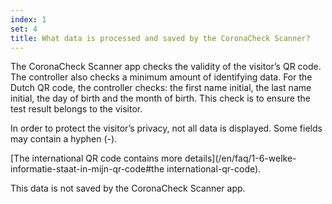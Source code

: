 ```yaml
---
index: 1
set: 4
title: What data is processed and saved by the CoronaCheck Scanner?
---
```

The CoronaCheck Scanner app checks the validity of the visitor’s QR code. The controller also checks a minimum amount of identifying data. For the Dutch QR code, the controller checks: the first name initial, the last name initial, the day of birth and the month of birth. This check is to ensure the test result belongs to the visitor.

In order to protect the visitor’s privacy, not all data is displayed. Some fields may contain a hyphen (-).

[The international QR code contains more details](/en/faq/1-6-welke-informatie-staat-in-mijn-qr-code#the international-qr-code).

This data is not saved by the CoronaCheck Scanner app.
